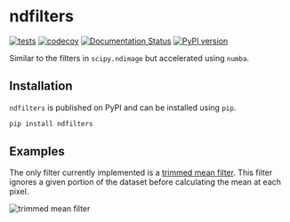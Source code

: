 # ndfilters

[![tests](https://github.com/sun-data/ndfilters/actions/workflows/tests.yml/badge.svg)](https://github.com/sun-data/ndfilters/actions/workflows/tests.yml)
[![codecov](https://codecov.io/gh/sun-data/ndfilters/graph/badge.svg?token=BFTOVSyFtf)](https://codecov.io/gh/sun-data/ndfilters)
[![Documentation Status](https://readthedocs.org/projects/ndfilters/badge/?version=latest)](https://ndfilters.readthedocs.io/en/latest/?badge=latest)
[![PyPI version](https://badge.fury.io/py/ndfilters.svg)](https://badge.fury.io/py/ndfilters)

Similar to the filters in `scipy.ndimage` but accelerated using `numba`.

## Installation

`ndfilters` is published on PyPI and can be installed using `pip`.

```bash
pip install ndfilters
```

## Examples

The only filter currently implemented is a [trimmed mean filter](https://ndfilters.readthedocs.io/en/latest/_autosummary/ndfilters.trimmed_mean_filter.html#ndfilters.trimmed_mean_filter).
This filter ignores a given portion of the dataset before calculating the mean at each pixel.

![trimmed mean filter](https://ndfilters.readthedocs.io/en/latest/_images/ndfilters.trimmed_mean_filter_0_1.png)
